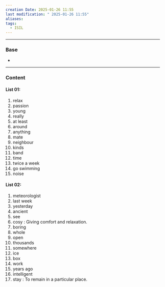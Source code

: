 ```yaml
---
creation Date: 2025-01-26 11:55
last modification: " 2025-01-26 11:55"
aliases: 
tags:
  - ISIL
---
```

___
### Base
- 
___
### Content
#### List 01:
1. relax
2. passion
3. young
4. really
5. at least
6. around
7. anything
8. mate
9. neighbour
10. kinds
11. band
12. time
13. twice a week
14. go swimming
15. noise

#### List 02:
1. meteorologist
2. last week
3. yesterday
4. ancient
5. see
6. cosy : Giving comfort and relaxation.
7. boring
8. whole
9. open
10. thousands
11. somewhere
12. ice
13. box
14. work
15. years ago
16. intelligent
17. stay : To remain in a particular place.
